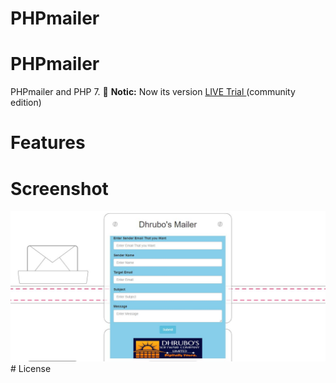 # PHPmailer
# PHPmailer
PHPmailer  and PHP 7.
:loudspeaker:
**Notic:**  Now its version [LIVE Trial ](http://dhrubo-mail.000webstapp.com) (community edition)




# Features


# Screenshot
<img src="./css/Mail.jpg" >
# License


